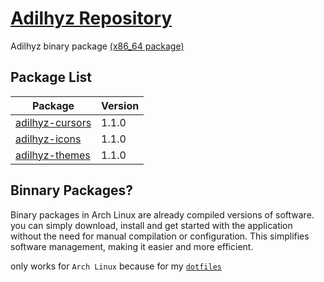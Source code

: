 # [Adilhyz Repository](https://adilhyz.github.io/adilhyz-repo/)
Adilhyz binary package [(x86_64 package)](https://github.com/ADILHYZ/adilhyz-repo/tree/master/x86_64)

## Package List

| Package                                                | Version |
| ------------------------------------------------------ | ------- |
| [adilhyz-cursors](https://adilhyz.github.io/adilhyz-repo/x86_64/adilhyz-cursors-1.1-0-any.pkg.tar.zst) | 1.1.0   |
| [adilhyz-icons](https://adilhyz.github.io/adilhyz-repo/x86_64/adilhyz-icons-1.1-0-any.pkg.tar.zst)     | 1.1.0   |
| [adilhyz-themes](https://adilhyz.github.io/adilhyz-repo/x86_64/adilhyz-themes-1.1-0-any.pkg.tar.zst)   | 1.1.0   |


## Binnary Packages?
Binary packages in Arch Linux are already compiled versions of software. you can simply download, install and get started with the application without the need for manual compilation or configuration. This simplifies software management, making it easier and more efficient.

only works for `Arch Linux` because for my [```dotfiles```](https://adilhyz.github.io/posts/arch-linux-dotfiles/)
